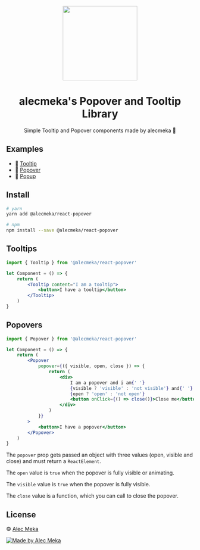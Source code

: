 <p align="center">
  <img src="https://i.imgur.com/F6V9i2q.png" width="200px">
</p>

<h1 align="center">
  <strong>alecmeka's</strong> Popover and Tooltip Library
</h1>

<p align="center">
  Simple Tooltip and Popover components made by alecmeka 💖
</p>

## Examples

-   🚗 [Tooltip](https://codesandbox.io/s/)
-   🚚 [Popover](https://codesandbox.io/s/)
-   🚚 [Popup](https://codesandbox.io/s/)

## Install

```bash
# yarn
yarn add @alecmeka/react-popover

# npm
npm install --save @alecmeka/react-popover
```

## Tooltips

```jsx
import { Tooltip } from '@alecmeka/react-popover'

let Component = () => {
	return (
		<Tooltip content="I am a tooltip">
			<button>I have a tooltip</button>
		</Tooltip>
	)
}
```

## Popovers

```jsx
import { Popover } from '@alecmeka/react-popover'

let Component = () => {
	return (
		<Popover
			popover={({ visible, open, close }) => {
				return (
					<div>
						I am a popover and i am{' '}
						{visible ? 'visible' : 'not visible'} and{' '}
						{open ? 'open' : 'not open'}
						<button onClick={() => close()}>Close me</button>
					</div>
				)
			}}
		>
			<button>I have a popover</button>
		</Popover>
	)
}
```

The `popover` prop gets passed an object with three values (open, visible and close) and must return a `ReactElement`.

The `open` value is `true` when the popover is fully visible or animating.

The `visible` value is `true` when the popover is fully visible.

The `close` value is a function, which you can call to close the popover.

## License

© [Alec Meka](https://github.com/alecmeka)

[![Made by Alec Meka](https://potato.alecmeka.co/oss/badge.svg)](https://alecmeka.co)
